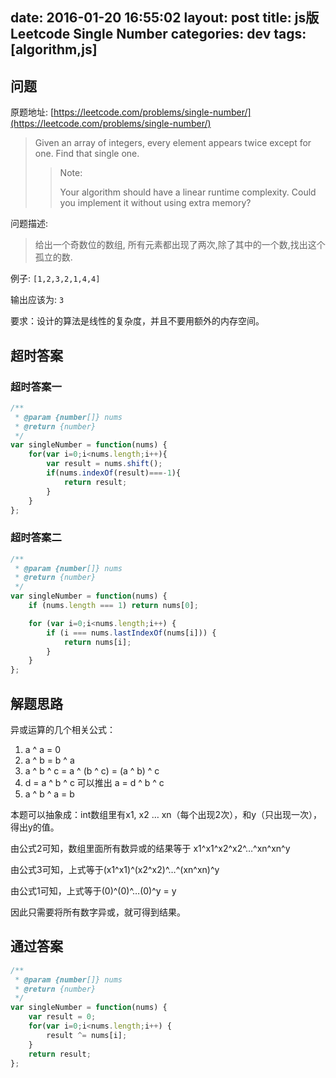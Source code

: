 date: 2016-01-20 16:55:02
layout: post
title: js版Leetcode Single Number
categories: dev
tags: [algorithm,js]
---

## 问题

原题地址: [https://leetcode.com/problems/single-number/](https://leetcode.com/problems/single-number/)

> Given an array of integers, every element appears twice except for one. Find that single one.
>
>> Note:
>>
>> Your algorithm should have a linear runtime complexity. Could you implement it without using extra memory?

<!-- more -->

问题描述:

> 给出一个奇数位的数组, 所有元素都出现了两次,除了其中的一个数,找出这个孤立的数.


例子:  `[1,2,3,2,1,4,4]`

输出应该为: `3`

要求：设计的算法是线性的复杂度，并且不要用额外的内存空间。

## 超时答案

### 超时答案一

```js
/**
 * @param {number[]} nums
 * @return {number}
 */
var singleNumber = function(nums) {
    for(var i=0;i<nums.length;i++){
        var result = nums.shift();
        if(nums.indexOf(result)===-1){
            return result;
        }
    }
};
```

### 超时答案二

```js
/**
 * @param {number[]} nums
 * @return {number}
 */
var singleNumber = function(nums) {
    if (nums.length === 1) return nums[0];

    for (var i=0;i<nums.length;i++) {
        if (i === nums.lastIndexOf(nums[i])) {
            return nums[i];
        }
    }
};
```

## 解题思路

异或运算的几个相关公式：

1. a ^ a = 0
2. a ^ b = b ^ a
3. a ^ b ^ c = a ^ (b ^ c) = (a ^ b) ^ c
4. d = a ^ b ^ c 可以推出 a = d ^ b ^ c
5. a ^ b ^ a = b
 
本题可以抽象成：int数组里有x1, x2 … xn（每个出现2次），和y（只出现一次），得出y的值。

由公式2可知，数组里面所有数异或的结果等于 x1^x1^x2^x2^…^xn^xn^y

由公式3可知，上式等于(x1^x1)^(x2^x2)^…^(xn^xn)^y

由公式1可知，上式等于(0)^(0)^…(0)^y = y
 
因此只需要将所有数字异或，就可得到结果。

## 通过答案

```js
/**
 * @param {number[]} nums
 * @return {number}
 */
var singleNumber = function(nums) {
    var result = 0;
    for(var i=0;i<nums.length;i++) {
        result ^= nums[i];
    }
    return result;
};
```

